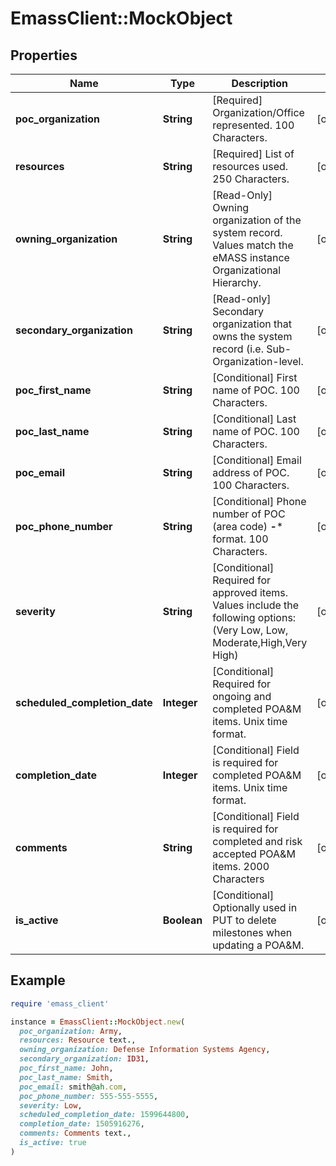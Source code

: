 # EmassClient::MockObject

## Properties

| Name | Type | Description | Notes |
| ---- | ---- | ----------- | ----- |
| **poc_organization** | **String** | [Required] Organization/Office represented. 100 Characters. | [optional] |
| **resources** | **String** | [Required] List of resources used. 250 Characters. | [optional] |
| **owning_organization** | **String** | [Read-Only] Owning organization of the system record. Values match the eMASS instance Organizational Hierarchy. | [optional] |
| **secondary_organization** | **String** | [Read-only] Secondary organization that owns the system record (i.e. Sub-Organization-level. | [optional] |
| **poc_first_name** | **String** | [Conditional] First name of POC. 100 Characters. | [optional] |
| **poc_last_name** | **String** | [Conditional] Last name of POC. 100 Characters. | [optional] |
| **poc_email** | **String** | [Conditional] Email address of POC. 100 Characters. | [optional] |
| **poc_phone_number** | **String** | [Conditional] Phone number of POC (area code) ***-**** format. 100 Characters. | [optional] |
| **severity** | **String** | [Conditional] Required for approved items. Values include the following options: (Very Low, Low, Moderate,High,Very High) | [optional] |
| **scheduled_completion_date** | **Integer** | [Conditional] Required for ongoing and completed POA&amp;M items. Unix time format. | [optional] |
| **completion_date** | **Integer** | [Conditional] Field is required for completed POA&amp;M items. Unix time format. | [optional] |
| **comments** | **String** | [Conditional] Field is required for completed and risk accepted POA&amp;M items. 2000 Characters | [optional] |
| **is_active** | **Boolean** | [Conditional] Optionally used in PUT to delete milestones when updating a POA&amp;M. | [optional] |

## Example

```ruby
require 'emass_client'

instance = EmassClient::MockObject.new(
  poc_organization: Army,
  resources: Resource text.,
  owning_organization: Defense Information Systems Agency,
  secondary_organization: ID31,
  poc_first_name: John,
  poc_last_name: Smith,
  poc_email: smith@ah.com,
  poc_phone_number: 555-555-5555,
  severity: Low,
  scheduled_completion_date: 1599644800,
  completion_date: 1505916276,
  comments: Comments text.,
  is_active: true
)
```

